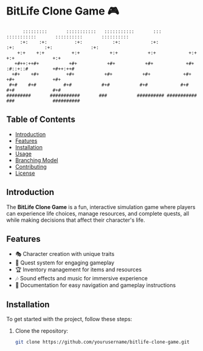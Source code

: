 # BitLife Clone Game 🎮

```
      :::::::::       :::::::::::   :::::::::::       :::        :::::::::::       ::::::::::       :::::::::: 
     :+:    :+:          :+:           :+:           :+:            :+:           :+:              :+:         
    +:+    +:+          +:+           +:+           +:+            +:+           +:+              +:+          
   +#++:++#+           +#+           +#+           +#+            +#+           :#::+::#         +#++:++#      
  +#+    +#+          +#+           +#+           +#+            +#+           +#+              +#+            
 #+#    #+#          #+#           #+#           #+#            #+#           #+#              #+#             
#########       ###########       ###           ########## ###########       ###              ##########      
```

## Table of Contents
- [Introduction](#introduction)
- [Features](#features)
- [Installation](#installation)
- [Usage](#usage)
- [Branching Model](#branching-model)
- [Contributing](#contributing)
- [License](#license)

## Introduction
The **BitLife Clone Game** is a fun, interactive simulation game where players can experience life choices, manage resources, and complete quests, all while making decisions that affect their character's life.

## Features
- 🎭 Character creation with unique traits
- 📜 Quest system for engaging gameplay
- 🏆 Inventory management for items and resources
- 🎶 Sound effects and music for immersive experience
- 📖 Documentation for easy navigation and gameplay instructions

## Installation
To get started with the project, follow these steps:

1. Clone the repository:
   ```bash
   git clone https://github.com/yourusername/bitlife-clone-game.git
